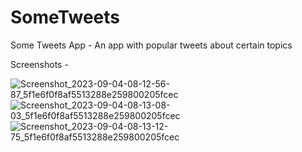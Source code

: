 # SomeTweets
Some Tweets App - An app with popular tweets about certain topics

Screenshots - 


![Screenshot_2023-09-04-08-12-56-87_5f1e6f0f8af5513288e259800205fcec](https://github.com/PriyogopalSingha/SomeTweets/assets/79001314/16b8638f-fdab-461f-a3e3-5818a9174a9b)  ![Screenshot_2023-09-04-08-13-08-03_5f1e6f0f8af5513288e259800205fcec](https://github.com/PriyogopalSingha/SomeTweets/assets/79001314/4a146de4-a1fa-4763-9363-2ab6766a5454)   ![Screenshot_2023-09-04-08-13-12-75_5f1e6f0f8af5513288e259800205fcec](https://github.com/PriyogopalSingha/SomeTweets/assets/79001314/13edf0d3-a0e4-4af6-8103-456dd3b471e6)
